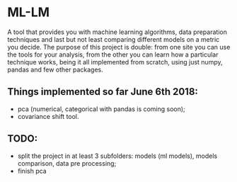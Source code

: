 # ML-LM
A tool that provides you with machine learning algorithms, data preparation techniques and 
last but not least comparing different models on a metric you decide.
The purpose of this project is double: from one site you can use the tools for your analysis, from the 
other you can learn how a particular technique works, being it all implemented from scratch, using just 
numpy, pandas and few other packages.

## Things implemented so far June 6th 2018:
- pca (numerical, categorical with pandas is coming soon);
- covariance shift tool.

## TODO:
- split the project in at least 3 subfolders: models (ml models), models comparison, data pre processing;
- finish pca